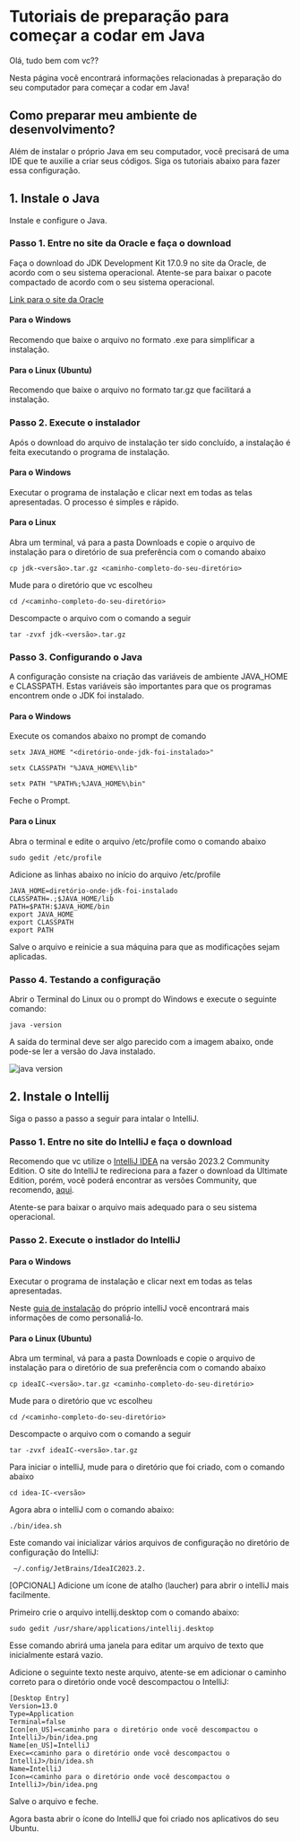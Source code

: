 # Tutoriais de preparação para começar a codar em Java

Olá, tudo bem com vc??

Nesta página você encontrará informações relacionadas à preparação do seu computador para começar a codar em Java!

## Como preparar meu ambiente de desenvolvimento?

Além de instalar o próprio Java em seu computador, você precisará de uma IDE que te auxilie a criar seus códigos. Siga os tutoriais abaixo para fazer essa configuração.

## 1. Instale o Java

Instale e configure o Java. 

### Passo 1. Entre no site da Oracle e faça o download

Faça o download do JDK Development Kit 17.0.9 no site da Oracle, de acordo com o seu sistema operacional.
Atente-se para baixar o pacote compactado de acordo com o seu sistema operacional. 

[Link para o site da Oracle](https://www.oracle.com/java/technologies/downloads/#jdk17-linux)

#### Para o Windows

Recomendo que baixe o arquivo no formato .exe para simplificar a instalação. 

#### Para o Linux (Ubuntu)

Recomendo que baixe o arquivo no formato tar.gz que facilitará a instalação. 


### Passo 2. Execute o instalador

Após o download do arquivo de instalação ter sido concluído, a instalação é feita executando o programa de instalação.

#### Para o Windows

Executar o programa de instalação e clicar next em todas as telas apresentadas. O processo é simples e rápido.

#### Para o Linux

Abra um terminal, vá para a pasta Downloads e copie o arquivo de instalação para o diretório de sua preferência com o comando abaixo

`cp jdk-<versão>.tar.gz <caminho-completo-do-seu-diretório>`

Mude para o diretório que vc escolheu 

`cd /<caminho-completo-do-seu-diretório>`

Descompacte o arquivo com o comando a seguir

`tar -zvxf jdk-<versão>.tar.gz`

### Passo 3. Configurando o Java

A configuração consiste na criação das variáveis de ambiente JAVA_HOME e CLASSPATH. Estas variáveis são importantes para que os programas encontrem onde o JDK foi instalado.

#### Para o Windows

Execute os comandos abaixo no prompt de comando
        
`setx JAVA_HOME "<diretório-onde-jdk-foi-instalado>"`

`setx CLASSPATH "%JAVA_HOME%\lib"`

`setx PATH "%PATH%;%JAVA_HOME%\bin"`
    
Feche o Prompt.

#### Para o Linux

Abra o terminal e edite o arquivo /etc/profile como o comando abaixo    
    
`sudo gedit /etc/profile`
    
Adicione as linhas abaixo no início do arquivo /etc/profile
    
    JAVA_HOME=diretório-onde-jdk-foi-instalado
    CLASSPATH=.;$JAVA_HOME/lib
    PATH=$PATH:$JAVA_HOME/bin
    export JAVA_HOME
    export CLASSPATH
    export PATH
    
Salve o arquivo e reinicie a sua máquina para que as modificações sejam aplicadas. 

### Passo 4. Testando a configuração

Abrir o Terminal do Linux ou o prompt do Windows e execute o seguinte comando:
    
`java -version`

A saída do terminal deve ser algo parecido com a imagem abaixo, onde pode-se ler a versão do Java instalado.

![java version](http://2.bp.blogspot.com/-6nuMEHx_lWs/TqJtyZQcLvI/AAAAAAAAAeg/_KtSa2esueo/s1600/Java1.JPG)


## 2. Instale o Intellij

Siga o passo a passo a seguir para intalar o IntelliJ. 

### Passo 1. Entre no site do IntelliJ e faça o download

Recomendo que vc utilize o [IntelliJ IDEA](https://www.jetbrains.com/idea/) na versão 2023.2
Community Edition. O site do IntelliJ te redireciona para a fazer o download da Ultimate Edition, porém, você poderá encontrar as versões Community, que recomendo, [aqui](https://www.jetbrains.com/pt-br/idea/download/other.html).

Atente-se para baixar o arquivo mais adequado para o seu sistema operacional. 

### Passo 2. Execute o instlador do IntelliJ 


#### Para o Windows

Executar o programa de instalação e clicar next em todas as telas apresentadas. 

Neste [guia de instalação](https://www.jetbrains.com/help/idea/run-for-the-first-time.html#windows) do próprio intelliJ você encontrará mais informações de como personaliá-lo. 

#### Para o Linux (Ubuntu)

Abra um terminal, vá para a pasta Downloads e copie o arquivo de instalação para o diretório de sua preferência com o comando abaixo

`cp ideaIC-<versão>.tar.gz <caminho-completo-do-seu-diretório>`

Mude para o diretório que vc escolheu 

`cd /<caminho-completo-do-seu-diretório>`

Descompacte o arquivo com o comando a seguir

`tar -zvxf ideaIC-<versão>.tar.gz`

Para iniciar o intelliJ, mude para o diretório que foi criado, com o comando abaixo

`cd idea-IC-<versão>`

Agora abra o intelliJ com o comando abaixo:

`./bin/idea.sh`


Este comando vai inicializar vários arquivos de configuração no diretório de configuração do IntelliJ: 

     ~/.config/JetBrains/IdeaIC2023.2.

[OPCIONAL] Adicione um ícone de atalho (laucher) para abrir o intelliJ mais facilmente. 

Primeiro crie o arquivo intellij.desktop com o comando abaixo: 

`sudo gedit /usr/share/applications/intellij.desktop`

Esse comando abrirá uma janela para editar um arquivo de texto que inicialmente estará vazio. 

Adicione o seguinte texto neste arquivo, atente-se em adicionar o caminho correto para o diretório onde você descompactou o IntelliJ: 

    [Desktop Entry]
    Version=13.0
    Type=Application
    Terminal=false
    Icon[en_US]=<caminho para o diretório onde você descompactou o IntelliJ>/bin/idea.png
    Name[en_US]=IntelliJ
    Exec=<caminho para o diretório onde você descompactou o IntelliJ>/bin/idea.sh
    Name=IntelliJ
    Icon=<caminho para o diretório onde você descompactou o IntelliJ>/bin/idea.png

Salve o arquivo e feche. 

Agora basta abrir o ícone do IntelliJ que foi criado nos aplicativos do seu Ubuntu. 
